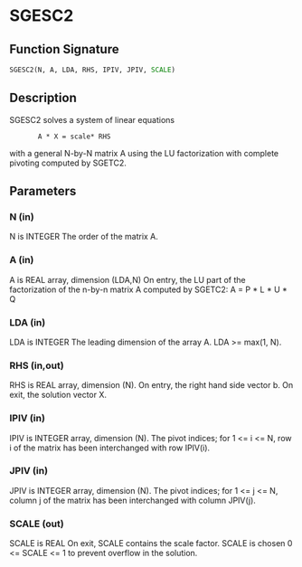 # SGESC2

## Function Signature

```fortran
SGESC2(N, A, LDA, RHS, IPIV, JPIV, SCALE)
```

## Description


 SGESC2 solves a system of linear equations

           A * X = scale* RHS

 with a general N-by-N matrix A using the LU factorization with
 complete pivoting computed by SGETC2.

## Parameters

### N (in)

N is INTEGER The order of the matrix A.

### A (in)

A is REAL array, dimension (LDA,N) On entry, the LU part of the factorization of the n-by-n matrix A computed by SGETC2: A = P * L * U * Q

### LDA (in)

LDA is INTEGER The leading dimension of the array A. LDA >= max(1, N).

### RHS (in,out)

RHS is REAL array, dimension (N). On entry, the right hand side vector b. On exit, the solution vector X.

### IPIV (in)

IPIV is INTEGER array, dimension (N). The pivot indices; for 1 <= i <= N, row i of the matrix has been interchanged with row IPIV(i).

### JPIV (in)

JPIV is INTEGER array, dimension (N). The pivot indices; for 1 <= j <= N, column j of the matrix has been interchanged with column JPIV(j).

### SCALE (out)

SCALE is REAL On exit, SCALE contains the scale factor. SCALE is chosen 0 <= SCALE <= 1 to prevent overflow in the solution.

